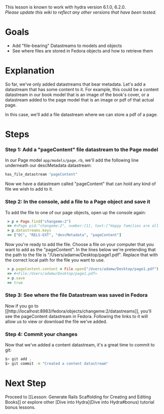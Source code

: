 This lesson is known to work with hydra version 6.1.0, 6.2.0.   
_Please update this wiki to reflect any other versions that have been tested._

# Goals
* Add "file-bearing" Datastreams to models and objects
* See where files are stored in Fedora objects and how to retrieve them

# Explanation

So far, we've only added datastreams that bear metadata.  Let's add a datastream that has some content to it.  For example, this could be a content datastream in our book model that is an image of the book's cover, or a datastream added to the page model that is an image or pdf of that actual page.

In this case, we'll add a file datastream where we can store a pdf of a page.

# Steps

### Step 1: Add a "pageContent" file datastream to the Page model

In our Page model ```app/models/page.rb```, we'll add the following line underneath our descMetadata datastream:

```ruby
has_file_datastream "pageContent"
```

Now we have a datastream called "pageContent" that can hold any kind of file we wish to add to it.  

### Step 2: In the console, add a file to a Page object and save it

To add the file to one of our page objects, open up the console again:

```ruby
 > p = Page.find("changeme:2")
 => #<Page pid:"changeme:2", number:[1], text:["Happy families are all alike; every unhappy family is unhappy in its own way."]> 
 > p.datastreams.keys
 => ["DC", "RELS-EXT", "descMetadata", "pageContent"] 
```

Now you're ready to add the file.  Choose a file on your computer that you want to add as the "pageContent".  In the lines below we're pretending that the path to the file is "/Users/adamw/Desktop/page1.pdf".  Replace that with the correct local path for the file you want to use.

```ruby
 > p.pageContent.content = File.open("/Users/adamw/Desktop/page1.pdf")
 => #<File:/Users/adamw/Desktop/page1.pdf> 
 > p.save
 => true
```

### Step 3: See where the file Datastream was saved in Fedora

Now if you go to [[http://localhost:8983/fedora/objects/changeme:2/datastreams]], you'll see the pageContent datastream in Fedora.  Following the links to it will allow us to view or download the file we've added.

### Step 4: Commit your changes

Now that we've added a content datastream, it's a great time to commit to git:

```bash
$> git add .
$> git commit -m "Created a content datastream"
```

# Next Step
Proceed to [[Lesson: Generate Rails Scaffolding for Creating and Editing Books]] or explore other [Dive into Hydra](Dive into Hydra#bonus) tutorial bonus lessons.